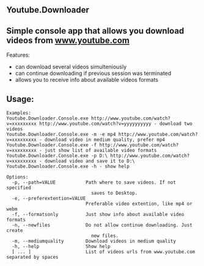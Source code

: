 ## Youtube.Downloader

## Simple console app that allows you download videos from www.youtube.com
Features:
* can download several videos simulteniously
* can continue downloading if previous session was terminated
* allows you to receive info about available videos formats

## Usage:

```
Examples:
Youtube.Downloader.Console.exe http://www.youtube.com/watch?v=xxxxxxxxx http://www.youtube.com/watch?v=yyyyyyyyyy - download two videos
Youtube.Downloader.Console.exe -m -e mp4 http://www.youtube.com/watch?v=xxxxxxxxx - download video in medium quality, prefer mp4
Youtube.Downloader.Console.exe -f http://www.youtube.com/watch?v=xxxxxxxxx - just show list of available video formats
Youtube.Downloader.Console.exe -p D:\ http://www.youtube.com/watch?v=xxxxxxxxx - download video and save it to D:\
Youtube.Downloader.Console.exe -h - show help

Options:
  -p, --path=VALUE           Path where to save videos. If not specified
                               saves to Desktop.
  -e, --preferextention=VALUE
                             Preferable video extention, like mp4 or webm
  -f, --formatsonly          Just show info about available video formats
  -n, --newfiles             Do not allow continue downloading. Just create
                               new files.
  -m, --mediumquality        Download videos in medium quality
  -h, --help                 Show help
  [ ... ]                    List of videos urls from www.youtube.com separated by spaces
```